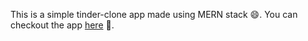 This is a simple tinder-clone app made using MERN stack 😄.
You can checkout the app <a href="https://tinder-clone-final-6e49d.web.app">here</a> 🚀.
